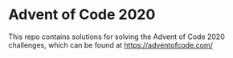 # Advent of Code 2020
This repo contains solutions for solving the Advent of Code 2020 challenges, which can be found at https://adventofcode.com/
